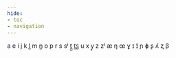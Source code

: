 ```yaml
---
hide:
- toc
- navigation
---
```

a
e
i
j
k
l̺
m
n̺
o
p
r
s
sʲ
t̪̺
t̺s̺
u
x
y̞
z
zʲ
æ
ŋ
œ
ɣ
ɪ
ɪ̈
ɲ
ɸ
ʂ
ʎ
ʐ
β
